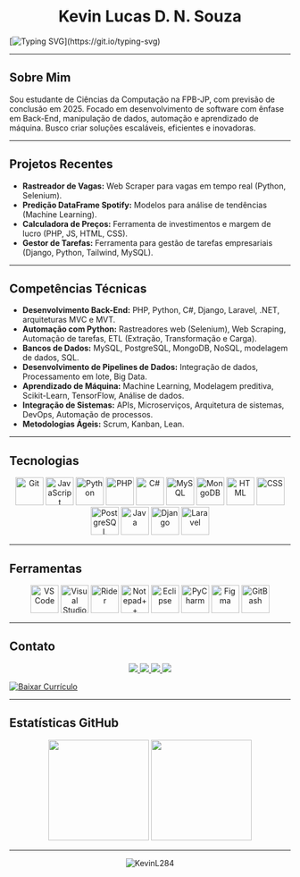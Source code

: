 <h1 align="center"> Kevin Lucas D. N. Souza</h1>

[![Typing SVG](https://readme-typing-svg.herokuapp.com/?color=56BCDA&size=32&center=true&vCenter=true&width=1000&lines=Hello+there!;I'm+Kevin!;Welcome+to+my+GitHub+profile!)](https://git.io/typing-svg)

---

## Sobre Mim

Sou estudante de Ciências da Computação na FPB-JP, com previsão de conclusão em 2025. Focado em desenvolvimento de software com ênfase em Back-End, manipulação de dados, automação e aprendizado de máquina. Busco criar soluções escaláveis, eficientes e inovadoras.

---

## Projetos Recentes

- **Rastreador de Vagas:** Web Scraper para vagas em tempo real (Python, Selenium).
- **Predição DataFrame Spotify:** Modelos para análise de tendências (Machine Learning).
- **Calculadora de Preços:** Ferramenta de investimentos e margem de lucro (PHP, JS, HTML, CSS).
- **Gestor de Tarefas:** Ferramenta para gestão de tarefas empresariais (Django, Python, Tailwind, MySQL).

---

## Competências Técnicas

- **Desenvolvimento Back-End:** PHP, Python, C#, Django, Laravel, .NET, arquiteturas MVC e MVT.
- **Automação com Python:** Rastreadores web (Selenium), Web Scraping, Automação de tarefas, ETL (Extração, Transformação e Carga).
- **Bancos de Dados:** MySQL, PostgreSQL, MongoDB, NoSQL, modelagem de dados, SQL.
- **Desenvolvimento de Pipelines de Dados:** Integração de dados, Processamento em lote, Big Data.
- **Aprendizado de Máquina:** Machine Learning, Modelagem preditiva, Scikit-Learn, TensorFlow, Análise de dados.
- **Integração de Sistemas:** APIs, Microserviços, Arquitetura de sistemas, DevOps, Automação de processos.
- **Metodologias Ágeis:** Scrum, Kanban, Lean.

---

## Tecnologias

<p align="center">
  <img alt="Git" height="50" src="https://cdn.jsdelivr.net/gh/devicons/devicon/icons/git/git-original.svg"/>
  <img alt="JavaScript" height="50" src="https://cdn.jsdelivr.net/gh/devicons/devicon/icons/javascript/javascript-original.svg"/>
  <img alt="Python" height="50" src="https://cdn.jsdelivr.net/gh/devicons/devicon/icons/python/python-original.svg"/>
  <img alt="PHP" height="50" src="https://cdn.jsdelivr.net/gh/devicons/devicon/icons/php/php-original.svg"/>
  <img alt="C#" height="50" src="https://cdn.jsdelivr.net/gh/devicons/devicon/icons/csharp/csharp-original.svg"/>
  <img alt="MySQL" height="50" src="https://cdn.jsdelivr.net/gh/devicons/devicon/icons/mysql/mysql-original.svg"/>
  <img alt="MongoDB" height="50" src="https://cdn.jsdelivr.net/gh/devicons/devicon/icons/mongodb/mongodb-original.svg"/>
  <img alt="HTML" height="50" src="https://cdn.jsdelivr.net/gh/devicons/devicon/icons/html5/html5-original.svg"/>
  <img alt="CSS" height="50" src="https://cdn.jsdelivr.net/gh/devicons/devicon/icons/css3/css3-original.svg"/>
  <img alt="PostgreSQL" height="50" src="https://cdn.jsdelivr.net/gh/devicons/devicon/icons/postgresql/postgresql-original.svg"/>
  <img alt="Java" height="50" src="https://cdn.jsdelivr.net/gh/devicons/devicon/icons/java/java-original.svg"/>
  <img alt="Django" height="50" src="https://cdn.jsdelivr.net/gh/devicons/devicon/icons/django/django-plain.svg"/>
  <img alt="Laravel" height="50" src="https://laravel.com/img/logomark.min.svg"/>

</p>

---

## Ferramentas

<p align="center">
  <img alt="VS Code" height="50" src="https://cdn.jsdelivr.net/gh/devicons/devicon/icons/vscode/vscode-original.svg"/>
  <img alt="Visual Studio" height="50" src="https://cdn.jsdelivr.net/gh/devicons/devicon/icons/visualstudio/visualstudio-plain.svg"/>
  <img alt="Rider" height="50" src="https://resources.jetbrains.com/storage/products/rider/img/meta/rider_logo_300x300.png"/>
  <img alt="Notepad++" height="50" src="https://notepad-plus-plus.org/images/logo.svg"/>
  <img alt="Eclipse" height="50" src="https://cdn.jsdelivr.net/gh/devicons/devicon/icons/eclipse/eclipse-original.svg"/>
  <img alt="PyCharm" height="50" src="https://cdn.jsdelivr.net/gh/devicons/devicon/icons/pycharm/pycharm-original.svg"/>
  <img alt="Figma" height="50" src="https://cdn.jsdelivr.net/gh/devicons/devicon/icons/figma/figma-original.svg"/>
  <img alt="GitBash" height="50" src="https://gitforwindows.org/img/gwindows_logo.png"/>
</p>

---

## Contato

<p align="center">
 <a href="mailto:kevin.lucas284sz@gmail.com" target="_blank">
   <img src="https://img.shields.io/badge/Gmail-D14836?style=for-the-badge&logo=gmail&logoColor=white">
 </a>
 <a href="https://www.linkedin.com/in/kevin-souza-471791236/" target="_blank">
   <img src="https://img.shields.io/badge/-LinkedIn-%230077B5?style=for-the-badge&logo=linkedin&logoColor=white">
 </a>
  <a href="https://wa.me/55999380246" target="_blank">
   <img src="https://img.shields.io/badge/WhatsApp-25D366?style=for-the-badge&logo=whatsapp&logoColor=white">
 </a>
 <a href="https://kevinl284.github.io/portfolio/" target="_blank">
   <img src="https://img.shields.io/badge/Portfólio-%2312100E.svg?style=for-the-badge&logo=firefox&logoColor=white">
 </a>
</p>

[![Baixar Currículo](https://img.shields.io/badge/Currículo-Baixar-56BCDA?style=for-the-badge)](https://raw.githubusercontent.com/KevinL284/portfolio/main/KevinSouzaCV.pdf)

---

## Estatísticas GitHub

<div align="center">
  <img height="180em" src="https://github-readme-stats.vercel.app/api?username=KevinL284&show_icons=true&theme=react&include_all_commits=true&count_private=true"/>
  <img height="180em" src="https://github-readme-stats.vercel.app/api/top-langs/?username=KevinL284&layout=compact&langs_count=7&theme=react"/>
</div>

---

<p align="center"> 
  <img src="https://komarev.com/ghpvc/?username=KevinL284&label=Profile%20views&color=56BCDA&style=flat" alt="KevinL284" />
</p>


